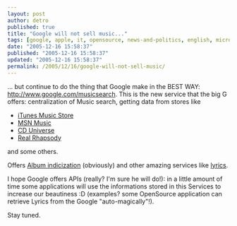 ```yaml
---
layout: post
author: detro
published: true
title: "Google will not sell music..."
tags: [google, apple, it, opensource, news-and-politics, english, microsoft]
date: "2005-12-16 15:58:37"
published: "2005-12-16 15:58:37"
updated: "2005-12-16 15:58:37"
permalink: /2005/12/16/google-will-not-sell-music/
---
```


... but continue to do the thing that Google make in the BEST WAY: <a href="http://www.google.com/musicsearch">http://www.google.com/musicsearch</a>.
This is the new service that the big G offers: centralization of Music search, getting data from stores like
<ul>
<li><a href="http://www.google.com/url?sa=X&q=http://phobos.apple.com/WebObjects/MZStore.woa/wa/viewAlbum%3FplaylistId%3D362114&hl=en&ie=UTF-8">iTunes Music Store</a></li>
<li><a href="http://www.google.com/url?sa=X&q=http://music.msn.com/album/%3Falbum%3D29453810%26affid%3D100003&hl=en&ie=UTF-8">MSN Music</a></li>
<li><a href="http://www.google.com/url?sa=X&q=http://www.cduniverse.com/productinfo.asp%3FPID%3D1076659%26style%3Dmusic%26frm%3Dfrooglemusic&hl=en&ie=UTF-8">CD Universe</a></li>
<li><a href="http://www.google.com/url?sa=X&q=http://www.real.com/dmm/rhapsody25/artist%3Fartistid%3D44%26cpath%3Dgonebx%26ocode%3Dgoogleoneboxr25&hl=en&ie=UTF-8">Real Rhapsody</a></li>
</ul>
and some others.

Offers <a href="http://www.google.com/musicl?lid=6h3L5qiH1EN&aid=Tr6ABaeOCIO">Album indicization</a> (obviously) and other amazing services like <a href="http://www.google.com/musics?lid=6h3L5qiH1EN&aid=Tr6ABaeOCIO&sid=7RoT4fORAOL">lyrics</a>.

I hope Google offers APIs (really? I'm sure he will do!): in a little amount of time some applications will use the informations stored in this Services to increase our beautiness :D (examples? some OpenSource application can retrieve Lyrics from the Google "auto-magically"!).

Stay tuned.
